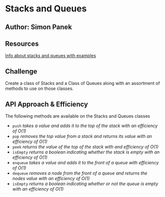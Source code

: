 # Stacks and Queues

## Author: Simon Panek

## Resources

[Info about stacks and queues with examples](https://medium.com/javascript-in-plain-english/javascript-what-are-stack-and-queue-79df7af5a566)

## Challenge

Create a class of Stacks and a Class of Queues along with an assortment of methods to use on those classes.

## API Approach & Efficiency

The following methods are available on the Stacks and Queues classes

- `push` *takes a value and adds it to the top of the stack with an efficiency of O(1)*
- `pop` *removes the top value from a stack and returns its value with an efficiency of O(1)*
- `peek` *returns the value of the top of the stack with and efficiency of O(1)*
- `isEmpty` *returns a boolean indicating whether the stack is empty with an efficiency of O(1)*
- `enqueue` *takes a value and adds it to the front of a queue with efficiency of O(1)*
- `dequeue` *removes a node from the front of a queue and returns the nodes value with an efficiency of O(1)*
- `isEmpty` *returns a boolean indicating whether or not the queue is empty with an efficiency of O(1)*

